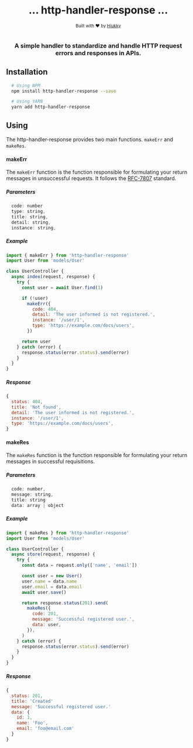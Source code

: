 <div align="center">
  <h1> ... http-handler-response ... </h1>
  <sub>Built with ❤︎ by
  <a href="https://github.com/hiukky">Hiukky</a>
  <br><br>
</div>

  <h3 align="center">A simple handler to standardize and handle HTTP request errors and responses in APIs.</h3>

## Installation

```sh
  # Using NPM
  npm install http-handler-response --save

  # Using YARN
  yarn add http-handler-response
```

## Using

The http-handler-response provides two main functions. `makeErr` and `makeRes`.

#### makeErr

The `makeErr` function is the function responsible for formulating your return messages in unsuccessful requests. It follows the [RFC-7807](https://tools.ietf.org/html/rfc7807) standard.

##### Parameters

```js
  code: number
  type: string,
  title: string,
  detail: string,
  instance: string,
```

##### Example

```js
import { makeErr } from 'http-handler-response'
import User from 'models/User'

class UserController {
  async index(request, response) {
    try {
      const user = await User.find(1)

      if (!user)
        makeErr({
          code: 404,
          detail: 'The user informed is not registered.',
          instance: '/user/1',
          type: 'https://example.com/docs/users',
        })

      return user
    } catch (error) {
      response.status(error.status).send(error)
    }
  }
}
```

##### Response

```js
{
  status: 404,
  title: 'Not found',
  detail: 'The user informed is not registered.',
  instance: '/user/1',
  type: 'https://example.com/docs/users',
}

```

#### makeRes

The `makeRes` function is the function responsible for formulating your return messages in successful requisitions.

##### Parameters

```js
  code: number,
  message: string,
  title: string
  data: array | object
```

##### Example

```js
import { makeRes } from 'http-handler-response'
import User from 'models/User'

class UserController {
  async store(request, response) {
    try {
      const data = request.only(['name', 'email'])

      const user = new User()
      user.name = data.name
      user.email = data.email
      await user.save()

      return response.status(201).send(
        makeRes({
          code: 201,
          message: 'Successful registered user.',
          data: user,
        }),
      )
    } catch (error) {
      response.status(error.status).send(error)
    }
  }
}
```

##### Response

```js
{
  status: 201,
  title: 'Created'
  message: 'Successful registered user.'
  data: {
    id: 1,
    name: 'Foo',
    email: 'foo@email.com'
  }
}

```
